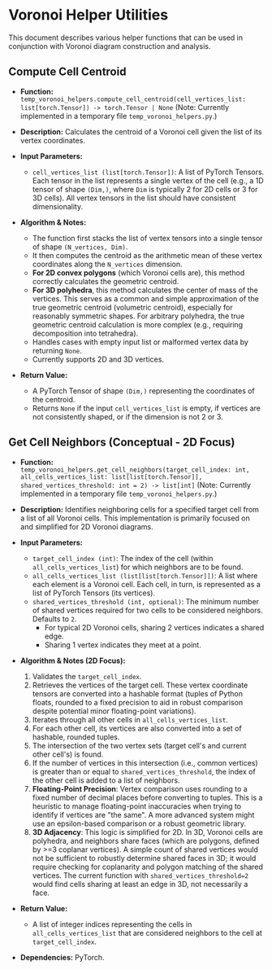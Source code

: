 # Voronoi Helper Utilities

This document describes various helper functions that can be used in conjunction with Voronoi diagram construction and analysis.

## Compute Cell Centroid

-   **Function:** `temp_voronoi_helpers.compute_cell_centroid(cell_vertices_list: list[torch.Tensor]) -> torch.Tensor | None`
    (Note: Currently implemented in a temporary file `temp_voronoi_helpers.py`.)

-   **Description:** Calculates the centroid of a Voronoi cell given the list of its vertex coordinates.

-   **Input Parameters:**
    -   `cell_vertices_list (list[torch.Tensor])`: A list of PyTorch Tensors. Each tensor in the list represents a single vertex of the cell (e.g., a 1D tensor of shape `(Dim,)`, where `Dim` is typically 2 for 2D cells or 3 for 3D cells). All vertex tensors in the list should have consistent dimensionality.

-   **Algorithm & Notes:**
    -   The function first stacks the list of vertex tensors into a single tensor of shape `(N_vertices, Dim)`.
    -   It then computes the centroid as the arithmetic mean of these vertex coordinates along the `N_vertices` dimension.
    -   **For 2D convex polygons** (which Voronoi cells are), this method correctly calculates the geometric centroid.
    -   **For 3D polyhedra**, this method calculates the center of mass of the vertices. This serves as a common and simple approximation of the true geometric centroid (volumetric centroid), especially for reasonably symmetric shapes. For arbitrary polyhedra, the true geometric centroid calculation is more complex (e.g., requiring decomposition into tetrahedra).
    -   Handles cases with empty input list or malformed vertex data by returning `None`.
    -   Currently supports 2D and 3D vertices.

-   **Return Value:**
    -   A PyTorch Tensor of shape `(Dim,)` representing the coordinates of the centroid.
    -   Returns `None` if the input `cell_vertices_list` is empty, if vertices are not consistently shaped, or if the dimension is not 2 or 3.

## Get Cell Neighbors (Conceptual - 2D Focus)

-   **Function:** `temp_voronoi_helpers.get_cell_neighbors(target_cell_index: int, all_cells_vertices_list: list[list[torch.Tensor]], shared_vertices_threshold: int = 2) -> list[int]`
    (Note: Currently implemented in a temporary file `temp_voronoi_helpers.py`.)

-   **Description:** Identifies neighboring cells for a specified target cell from a list of all Voronoi cells. This implementation is primarily focused on and simplified for 2D Voronoi diagrams.

-   **Input Parameters:**
    -   `target_cell_index (int)`: The index of the cell (within `all_cells_vertices_list`) for which neighbors are to be found.
    -   `all_cells_vertices_list (list[list[torch.Tensor]])`: A list where each element is a Voronoi cell. Each cell, in turn, is represented as a list of PyTorch Tensors (its vertices).
    -   `shared_vertices_threshold (int, optional)`: The minimum number of shared vertices required for two cells to be considered neighbors. Defaults to `2`.
        -   For typical 2D Voronoi cells, sharing 2 vertices indicates a shared edge.
        -   Sharing 1 vertex indicates they meet at a point.

-   **Algorithm & Notes (2D Focus):**
    1.  Validates the `target_cell_index`.
    2.  Retrieves the vertices of the target cell. These vertex coordinate tensors are converted into a hashable format (tuples of Python floats, rounded to a fixed precision to aid in robust comparison despite potential minor floating-point variations).
    3.  Iterates through all other cells in `all_cells_vertices_list`.
    4.  For each other cell, its vertices are also converted into a set of hashable, rounded tuples.
    5.  The intersection of the two vertex sets (target cell's and current other cell's) is found.
    6.  If the number of vertices in this intersection (i.e., common vertices) is greater than or equal to `shared_vertices_threshold`, the index of the other cell is added to a list of neighbors.
    7.  **Floating-Point Precision**: Vertex comparison uses rounding to a fixed number of decimal places before converting to tuples. This is a heuristic to manage floating-point inaccuracies when trying to identify if vertices are "the same". A more advanced system might use an epsilon-based comparison or a robust geometric library.
    8.  **3D Adjacency**: This logic is simplified for 2D. In 3D, Voronoi cells are polyhedra, and neighbors share faces (which are polygons, defined by >=3 coplanar vertices). A simple count of shared vertices would not be sufficient to robustly determine shared faces in 3D; it would require checking for coplanarity and polygon matching of the shared vertices. The current function with `shared_vertices_threshold=2` would find cells sharing at least an edge in 3D, not necessarily a face.

-   **Return Value:**
    -   A list of integer indices representing the cells in `all_cells_vertices_list` that are considered neighbors to the cell at `target_cell_index`.

-   **Dependencies:** PyTorch.
